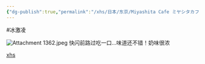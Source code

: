 ```yaml
---
{"dg-publish":true,"permalink":"/xhs/日本/东京/Miyashita Cafe ミヤシタカフェ+ソフトクリーム/","tags":["rednote","东京"],"created":"2025-03-17T23:02:56.339+08:00","updated":"2025-03-21T00:24:55.442+08:00"}
---
```


#冰激凌

![Attachment 1362.jpeg](/img/user/xhs/%E6%97%A5%E6%9C%AC/%E4%B8%9C%E4%BA%AC/photo/Attachment%201362.jpeg)
快闪前路过吃一口…味道还不错！奶味很浓

[xhs](https://www.xiaohongshu.com/explore/66f0564d00000000250310ff?xsec_token=ABqW31iXGaeLgX03LCtKxC-kPmvNpP1afaE5qrowYrax8=&xsec_source=pc_user)
